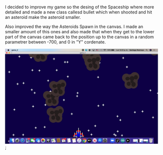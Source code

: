 I decided to improve my game so the desing of the Spaceship where more detailed and made a new class callesd bullet which when shooted and hit an asteroid make the asteroid smaller. 

Also improved the way the Asteroids Spawn in the canvas. I made an smaller amount of this ones and also made that when they get to the lower part of the canvas came back to the position up to the canvas in a random parametrer between -700, and 0 in "Y" cordenate.



![](D3904675-8190-46A6-83CE-7FA7A5563262_1_105_c.jpeg);
